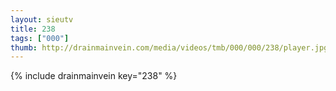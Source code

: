 ```yaml
--- 
layout: sieutv
title: 238
tags: ["000"]
thumb: http://drainmainvein.com/media/videos/tmb/000/000/238/player.jpg
---
```

{% include drainmainvein key="238" %} 
